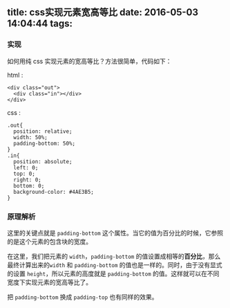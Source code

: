 title: css实现元素宽高等比
date: 2016-05-03 14:04:44
tags:
---

### 实现

如何用纯 css 实现元素的宽高等比？方法很简单，代码如下：

html : 
```
<div class="out">
  <div class="in"></div>
</div>
```
css : 
```
.out{
  position: relative;
  width: 50%;
  padding-bottom: 50%;
}
.in{
  position: absolute;
  left: 0;
  top: 0;
  right: 0;
  bottom: 0;
  background-color: #4AE3B5;
}
```

### 原理解析

这里的关键点就是 `padding-bottom` 这个属性。当它的值为百分比的时候，它参照的是这个元素的包含块的宽度。

在这里，我们把元素的 `width`，`padding-bottom` 的值设置成相等的**百分比**，那么最终计算出来的`width` 和 `padding-bottom` 的值也是一样的。同时，由于没有显式的设置 `height`，所以元素的高度就是 `padding-bottom` 的值。这样就可以在不同宽度下实现元素的宽高等比了。

把 `padding-bottom` 换成 `padding-top` 也有同样的效果。